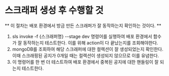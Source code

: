 # 스크래퍼 생성 후 수행할 것

** 이 절차는 배포 환경에서 방금 만든 스크래퍼가 잘 동작하는지 확인하는 것이다. **

1. sls invoke -f {스크래퍼명} --stage dev 명령어를 실행하여 배포 환경에서 함수가 잘 동작하는지 테스트한다. 이를 위해 action이 다 끝났는지를 조회해야한다.
2. mongoDB를 조회하여 해당 스크래퍼에 대한 컬렉션이 잘 생성되었는지 확인한다. 이때 스크래핑된 공지가 0개일 때는 컬렉션이 생성되지 않으므로 이를 유념한다.
3. 이 명령어를 한 번 더 테스트하여 배포 환경에서 중복된 공지에 대한 핸들링이 잘 되는지 테스트한다.